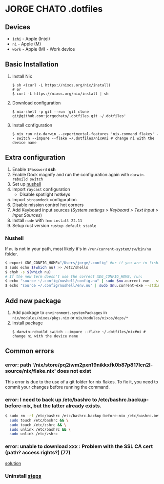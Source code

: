 # JORGE CHATO .dotfiles

## Devices

- `ichi` - Apple (Intel)
- `ni` - Apple (M)
- `work` - Apple (M) - Work device

## Basic Installation

1. Install Nix
    ```shell
    $ sh <(curl -L https://nixos.org/nix/install)
    # or
    $ curl -L https://nixos.org/nix/install | sh
    ```
2. Download configuration
    ```shell
    $ nix-shell -p git --run 'git clone git@github.com:jorgechato/.dotfiles.git ~/.dotfiles'
    ```
3. Install configuration
    ```shell
    $ nix run nix-darwin --experimental-features 'nix-command flakes' -- switch --impure --flake ~/.dotfiles/nix#ni # change ni with the device name
    ```

## Extra configuration

1. Enable `1Password` **ssh**
2. Enable Dock magnify and run the configuration again with `darwin-rebuild switch`
3. Set up [nushell](#nushell)
4. Import `raycast` configuration
    - Disable spotlight hotkeys
5. Import `streamdeck` configuration
6. Disable mission control hot corners
7. Add Keyboard input sources (*System settings > Keyboard > Text input > Input Sources*)
8. Install `node` with `fnm install 22.11`
9. Setup rust version `rustup default stable`

### Nushell

If `nu` is not in your path, most likely it's in `/run/current-system/sw/bin/nu` folder.

```sh
$ export XDG_CONFIG_HOME="/Users/jorge/.config" #or if you are in fish: $ set XDG_CONFIG_HOME "/Users/jorge/.config"
$ sudo echo $(which nu) >> /etc/shells
$ chsh -s $(which nu)
# If the new term doesn't use the correct XDG_CONFIG_HOME, run:
$ echo "source ~/.config/nushell/config.nu" | sudo $nu.current-exe --stdin -c "save -f $nu.config-path"
$ echo "source ~/.config/nushell/env.nu" | sudo $nu.current-exe --stdin -c "save -f $nu.env-path"
```

## Add new package

1. Add package to `environment.systemPackages` in `nix/modules/nixos/pkgs.nix` or `nix/modules/nixos/deps/*`
2. Install package
    ```shell
    $ darwin-rebuild switch --impure --flake ~/.dotfiles/nix#ni # change ni with the device name
    ```

## Common errors

### error: path '/nix/store/pq2iwm2pxn19nikkxfk0b87p817lcn2l-source/nix/flake.nix' does not exist

This error is due to the use of a git folder for nix flakes. To fix it, you need to commit your changes before running the command.

### error: I need to back up /etc/bashrc to /etc/bashrc.backup-before-nix, but the latter already exists.

```bash
$ sudo rm -rf /etc/bashrc /etc/bashrc.backup-before-nix /etc/bashrc.before-nix-darwin /etc/bash.bashrc.backup-before-nix /etc/zshrc /etc/zshrc.backup-before-nix && \
  sudo touch /etc/bashrc && \
  sudo touch /etc/zshrc && \
  sudo unlink /etc/bashrc && \
  sudo unlink /etc/zshrc
```

### error: unable to download xxx : Problem with the SSL CA cert (path? access rights?) (77)

[solution](https://github.com/NixOS/nix/issues/3261)

### Uninstall [steps](https://github.com/NixOS/nix/blob/master/doc/manual/source/installation/uninstall.md)
